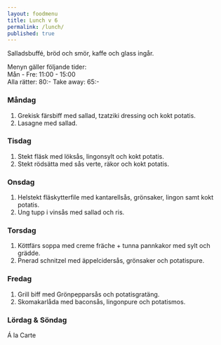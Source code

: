 ```yaml
---
layout: foodmenu
title: Lunch v 6
permalink: /lunch/
published: true
---
```

Salladsbuffé, bröd och smör, kaffe och glass ingår.

Menyn gäller följande tider:  
Mån - Fre: 11:00 - 15:00  
Alla rätter: 80:- Take away: 65:-

### Måndag

1. Grekisk färsbiff med sallad, tzatziki dressing och kokt potatis.
2. Lasagne med sallad.

### Tisdag

1. Stekt fläsk med löksås, lingonsylt och kokt potatis.
2. Stekt rödsätta med sås verte, räkor och kokt potatis. 

### Onsdag

1. Helstekt fläskytterfile med kantarellsås, grönsaker, lingon samt kokt potatis.
2. Ung tupp i vinsås med sallad och ris.

### Torsdag

1. Köttfärs soppa med creme fräche + tunna pannkakor med sylt och grädde.
2. Pnerad schnitzel med äppelcidersås, grönsaker och potatispure.

### Fredag

1. Grill biff med Grönpepparsås och potatisgratäng.  
2. Skomakarlåda med baconsås, lingonpure och potatismos.


### Lördag & Söndag

Á la Carte
